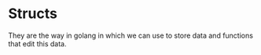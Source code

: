 # Structs

They are the way in golang in which we can use to store data and functions that edit this data.

